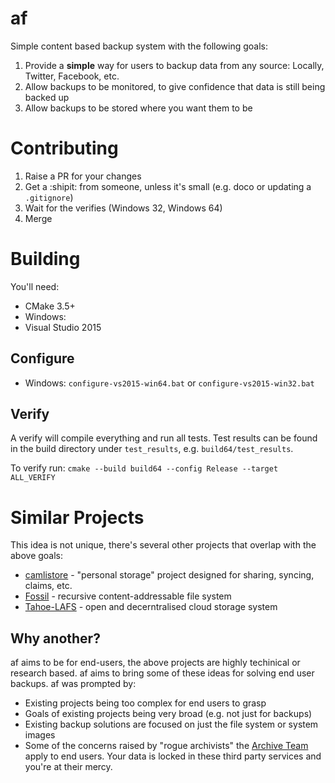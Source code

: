 # af

Simple content based backup system with the following goals:

 1. Provide a **simple** way for users to backup data from any source: Locally, Twitter, Facebook, etc.
 2. Allow backups to be monitored, to give confidence that data is still being backed up
 3. Allow backups to be stored where you want them to be

# Contributing
 1. Raise a PR for your changes
 2. Get a :shipit: from someone, unless it's small (e.g. doco or updating a `.gitignore`)
 3. Wait for the verifies (Windows 32, Windows 64)
 4. Merge

# Building

You'll need:
 * CMake 3.5+
 * Windows:
  * Visual Studio 2015


## Configure
 * Windows: `configure-vs2015-win64.bat` or `configure-vs2015-win32.bat`

## Verify
A verify will compile everything and run all tests. Test results can be found in the build directory
under `test_results`, e.g. `build64/test_results`.

To verify run: `cmake --build build64 --config Release --target ALL_VERIFY`

# Similar Projects
This idea is not unique, there's several other projects that overlap with the above goals:

 * [camlistore](https://camlistore.org/) - "personal storage" project designed for sharing, syncing, claims, etc.
 * [Fossil](https://en.wikipedia.org/wiki/Fossil_(file_system)) - recursive content-addressable file system
 * [Tahoe-LAFS](http://tahoe-lafs.org/) - open and decerntralised cloud storage system
 
## Why another?
af aims to be for end-users, the above projects are highly techinical or research based. af aims to bring some of these ideas for solving end user backups. af was prompted by:

 * Existing projects being too complex for end users to grasp
 * Goals of existing projects being very broad (e.g. not just for backups)
 * Existing backup solutions are focused on just the file system or system images
 * Some of the concerns raised by "rogue archivists" the [Archive Team](http://www.archiveteam.org/) apply to end users. Your data is locked in these third party services and you're at their mercy.
